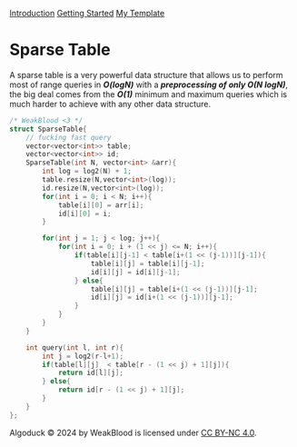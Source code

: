 <!DOCTYPE html>
<html lang = "en">
<head>
<meta charset="UTF-8">
<title>
Introduction to Data Structures
</title>
<META NAME="Description" CONTENT="Wanna see some algorithms ? You came to the right place. 
AlgoDuck is a project about competitive programming algorithms i'm doing on my own, why ? because i was bored, in fact 
this site does not contain any AD or Payment Program. Maybe once it becomes a quack level site then i will 
add donations, until then, enjoy this personal little mess <3 ">
<link rel="canonical" href="https://algoduck.it/">
<link rel="icon" href="/favicon.ico">
<link rel="icon" type="image/png" href="/favicon-96x96.png" sizes="96x96">
<link rel="icon" type="image/svg+xml" href="/favicon.svg">
<link rel="shortcut icon" href="/favicon.ico">
<link rel="apple-touch-icon" sizes="180x180" href="/apple-touch-icon.png">
<link rel="manifest" href="/site.webmanifest">
<link rel="stylesheet" href="/stylesheet/style.css">
<script src="/js/highlight.min.js"></script>
<script src="/js/highlightRightNav.js"></script>
</head>

<body>
<div id= "navbar">
</div>
<div class ="non-essential">
<div id="right-navbar">
<div id="space">
</div>

[Introduction](#warning-the-site-is-under-construction)
[Getting Started](#getting-started)
[My Template](#a-simple-template)

</div>
</div>
<div class="content">

# Sparse Table

A sparse table is a very powerful data structure that allows 
us to perform most of range queries in ***$O(logN)$*** with a ***preprocessing of only $O(N \;logN)$***, the big deal comes from the ***$O(1)$*** 
minimum and maximum queries which is much harder to achieve with any other data 
structure. 


~~~cpp
/* WeakBlood <3 */
struct SparseTable{
    // fucking fast query
    vector<vector<int>> table;
    vector<vector<int>> id;
    SparseTable(int N, vector<int> &arr){
        int log = log2(N) + 1;
        table.resize(N,vector<int>(log));
        id.resize(N,vector<int>(log));
        for(int i = 0; i < N; i++){
            table[i][0] = arr[i];
            id[i][0] = i;
        }

        for(int j = 1; j < log; j++){
            for(int i = 0; i + (1 << j) <= N; i++){
                if(table[i][j-1] < table[i+(1 << (j-1))][j-1]){
                    table[i][j] = table[i][j-1];
                    id[i][j] = id[i][j-1];
                } else{
                    table[i][j] = table[i+(1 << (j-1))][j-1];
                    id[i][j] = id[i+(1 << (j-1))][j-1];
                }
            }
        }
    }

    int query(int l, int r){
        int j = log2(r-l+1);
        if(table[l][j]  < table[r - (1 << j) + 1][j]){
            return id[l][j];
        } else{
            return id[r - (1 << j) + 1][j];
        }
    }
};

~~~
</div>

</body>
<footer>

Algoduck © 2024 by WeakBlood is licensed under <a href="https://creativecommons.org/licenses/by-nc/4.0/" target="_blank">CC BY-NC 4.0</a>.

</footer>
<script>hljs.initHighlightingOnLoad();</script>
</html>